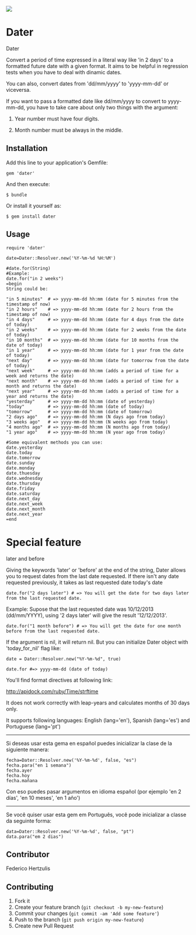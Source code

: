 <a href="https://codeclimate.com/repos/522a36ddf3ea0037550215e4/feed"><img src="https://codeclimate.com/repos/522a36ddf3ea0037550215e4/badges/776a40c87545905e8195/gpa.png" /></a>

Dater
=====

Dater

Convert a period of time expressed in a literal way like 'in 2 days' to a formatted future date with a given format. It aims to be helpful in regression tests when you have to deal with dinamic dates.

You can also, convert dates from 'dd/mm/yyyy' to 'yyyy-mm-dd' or viceversa.

If you want to pass a formatted date like dd/mm/yyyy to convert to yyyy-mm-dd, you have to take care about only two things with the argument:

1. Year number must have four digits.

2. Month number must be always in the middle.

## Installation

Add this line to your application's Gemfile:

    gem 'dater'

And then execute:

    $ bundle

Or install it yourself as:

    $ gem install dater

## Usage

    require 'dater'

    date=Dater::Resolver.new('%Y-%m-%d %H:%M')

    #date.for(String) 
    #Example:
    date.for("in 2 weeks")
    =begin
    String could be:

    "in 5 minutes"  # => yyyy-mm-dd hh:mm (date for 5 minutes from the timestamp of now)
    "in 2 hours"    # => yyyy-mm-dd hh:mm (date for 2 hours from the timestamp of now)
    "in 4 days"     # => yyyy-mm-dd hh:mm (date for 4 days from the date of today)
    "in 2 weeks"    # => yyyy-mm-dd hh:mm (date for 2 weeks from the date of today)
    "in 10 months"  # => yyyy-mm-dd hh:mm (date for 10 months from the date of today)
    "in 1 year"     # => yyyy-mm-dd hh:mm (date for 1 year from the date of today)
    "next day"      # => yyyy-mm-dd hh:mm (date for tomorrow from the date of today)
    "next week"     # => yyyy-mm-dd hh:mm (adds a period of time for a week and returns the date)
    "next month"    # => yyyy-mm-dd hh:mm (adds a period of time for a month and returns the date)
    "next year"     # => yyyy-mm-dd hh:mm (adds a period of time for a year and returns the date)
    "yesterday"     # => yyyy-mm-dd hh:mm (date of yesterday)
    "today"         # => yyyy-mm-dd hh:mm (date of today)
    "tomorrow"      # => yyyy-mm-dd hh:mm (date of tomorrow)
    "2 days ago"	# => yyyy-mm-dd hh:mm (N days ago from today)
    "3 weeks ago"	# => yyyy-mm-dd hh:mm (N weeks ago from today)
    "4 months ago"	# => yyyy-mm-dd hh:mm (N months ago from today)
    "1 year ago"	# => yyyy-mm-dd hh:mm (N year ago from today)

    #Some equivalent methods you can use:
    date.yesterday
    date.today
    date.tomorrow
    date.sunday
    date.monday
    date.thuesday
    date.wednesday
    date.thursday
    date.friday
    date.saturday
    date.next_day
    date.next_week
    date.next_month
    date.next_year
    =end

# Special feature

later and before

Giving the keywords 'later' or 'before' at the end of the string, Dater allows you to request dates from the last date requested. If there isn't any date requested previously, it takes as last requested date today's date

    date.for("2 days later") # => You will get the date for two days later from the last requested date.
Example: Supose that the last requested date was 10/12/2013 (dd/mm/YYYY), using '2 days later' will give the result '12/12/2013'. 

    date.for("1 month before") # => You will get the date for one month before from the last requested date.

If the argument is nil, it will return nil. But you can initialize Dater object with 'today_for_nil' flag like:

    date = Dater::Resolver.new("%Y-%m-%d", true)

    date.for #=> yyyy-mm-dd (date of today)

You'll find format directives at following link:

http://apidock.com/ruby/Time/strftime

It does not work correctly with leap-years and calculates months of 30 days only.


It supports following languages: English (lang='en'), Spanish (lang='es') and Portuguese (lang='pt')

***


Si deseas usar esta gema en español puedes inicializar la clase de la siguiente manera:

    fecha=Dater::Resolver.new('%Y-%m-%d', false, "es")
    fecha.para("en 1 semana")
    fecha.ayer
    fecha.hoy
    fecha.mañana


Con eso puedes pasar argumentos en idioma español (por ejemplo 'en 2 días', 'en 10 meses', 'en 1 año')


***

Se você quiser usar esta gem em Português, você pode inicializar a classe da seguinte forma:

    data=Dater::Resolver.new('%Y-%m-%d', false, "pt")
    data.para("em 2 dias")

## Contributor

Federico Hertzulis


## Contributing

1. Fork it
2. Create your feature branch (`git checkout -b my-new-feature`)
3. Commit your changes (`git commit -am 'Add some feature'`)
4. Push to the branch (`git push origin my-new-feature`)
5. Create new Pull Request
